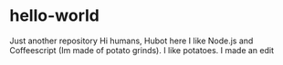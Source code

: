 # hello-world
Just another repository
Hi humans, Hubot here I like Node.js and Coffeescript (Im made of potato grinds).
I like potatoes. 
I made an edit
